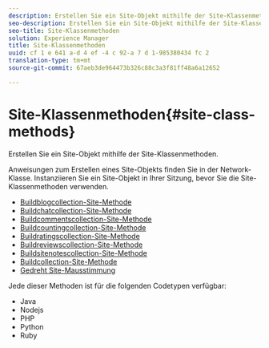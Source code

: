 ```yaml
---
description: Erstellen Sie ein Site-Objekt mithilfe der Site-Klassenmethoden.
seo-description: Erstellen Sie ein Site-Objekt mithilfe der Site-Klassenmethoden.
seo-title: Site-Klassenmethoden
solution: Experience Manager
title: Site-Klassenmethoden
uuid: cf 1 e 641 a-d 4 ef -4 c 92-a 7 d 1-985380434 fc 2
translation-type: tm+mt
source-git-commit: 67aeb3de964473b326c88c3a3f81ff48a6a12652

---
```



# Site-Klassenmethoden{#site-class-methods}

Erstellen Sie ein Site-Objekt mithilfe der Site-Klassenmethoden.

Anweisungen zum Erstellen eines Site-Objekts finden Sie in der Network-Klasse. Instanziieren Sie ein Site-Objekt in Ihrer Sitzung, bevor Sie die Site-Klassenmethoden verwenden.

* [Buildblogcollection-Site-Methode](../c-installing-libraries/r-buildblogcollection-site-method.md#r_buildblogcollection_site_method)
* [Buildchatcollection-Site-Methode](../c-installing-libraries/r-buildchatcollection-site-method.md#r_buildchatcollection_site_method)
* [Buildcommentscollection-Site-Methode](../c-installing-libraries/r-buildcommentscollection-site-method.md#r_buildcommentscollection_site_method)
* [Buildcountingcollection-Site-Methode](../c-installing-libraries/r-buildcountingcollection-site-method.md#r_buildcountingcollection_site_method)
* [Buildratingscollection-Site-Methode](../c-installing-libraries/r-buildratingscollection-site-method.md#r_buildratingscollection_site_method)
* [Buildreviewscollection-Site-Methode](../c-installing-libraries/r-buildreviewscollection-site-method.md#r_buildreviewscollection_site_method)
* [Buildsitenotescollection-Site-Methode](../c-installing-libraries/r-buildsitenotescollection-site-method.md#r_buildsitenotescollection_site_method)
* [Buildcollection-Site-Methode](../c-installing-libraries/r-buildcollection-site-method.md#r_buildcollection_site_method)
* [Gedreht Site-Mausstimmung](../c-installing-libraries/r-geturn-site-method.md#r_geturn_site_method)

Jede dieser Methoden ist für die folgenden Codetypen verfügbar:

* Java 
* Nodejs
* PHP
* Python
* Ruby

